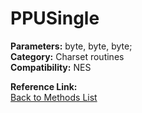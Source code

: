 # PPUSingle

**Parameters:** byte, byte, byte;  
**Category:** Charset routines  
**Compatibility:** NES  

**Reference Link:**  
[Back to Methods List](../../SUMMARY.md)
